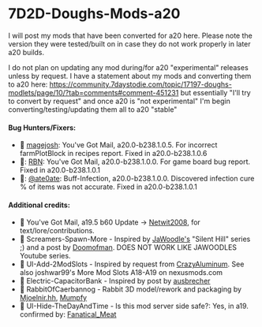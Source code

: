 # 7D2D-Doughs-Mods-a20

I will post my mods that have been converted for a20 here. Please note the version they were tested/built on in case they do not work properly in later a20 builds.

I do not plan on updating any mod during/for a20 "experimental" releases unless by request.  I have a statement about my mods and converting them to a20 here: https://community.7daystodie.com/topic/17197-doughs-modlets/page/10/?tab=comments#comment-451231 but essentially "I'll try to convert by request" and once a20 is "not experimental" I'm begin converting/testing/updating them all to a20 "stable"

#### Bug Hunters/Fixers:
- :clap: [magejosh](https://community.7daystodie.com/profile/85994-magejosh/): You've Got Mail, a20.0-b238.1.0.5.  For incorrect farmPlotBlock in recipes report. Fixed in a20.0-b238.1.0.6
- :clap:: [RBN](https://community.7daystodie.com/profile/56838-rbn/): You've Got Mail, a20.0-b238.1.0.0.  For game board bug report. Fixed in a20.0-b238.1.0.1
- :clap:: [@ate0ate](https://community.7daystodie.com/profile/94874-ate0ate/): Buff-Infection, a20.0-b238.1.0.0. Discovered infection cure % of items was not accurate.  Fixed in a20.0-b238.1.0.1
#### Additional credits:
- :clap: You've Got Mail, a19.5 b60 Update -> [Netwit2008](https://community.7daystodie.com/profile/71357-netwit2008/), for text/lore/contributions.
- :clap: Screamers-Spawn-More - Inspired by [JaWoodle's](https://www.youtube.com/channel/UCJNeiS810mGG98ctG45M1WA) "Silent Hill" series ;) and a post by [Doomofman](https://community.7daystodie.com/profile/72672-doomofman/). DOES NOT WORK LIKE JAWOODLES Youtube series.
- :clap: UI-Add-2ModSlots - Inspired by request from [CrazyAluminum](https://community.7daystodie.com/profile/81824-crazyaluminum/). See also joshwar99's More Mod Slots A18-A19 on nexusmods.com
- :clap: Electric-CapacitorBank - Inspired by post by [ausbrecher](https://community.7daystodie.com/profile/86060-ausbrecher/)
- :clap: RabbitOfCaerbannog - Rabbit 3D model/rework and packaging by [Mjoelnir.hh](https://community.7daystodie.com/profile/41908-mjoelnirhh/), [Mumpfy](https://community.7daystodie.com/profile/43889-mumpfy/)
- :clap: UI-Hide-TheDayAndTime - Is this mod server side safe?: Yes, in a19. confirmed by: [Fanatical_Meat](https://community.7daystodie.com/profile/16619-fanatical_meat/)